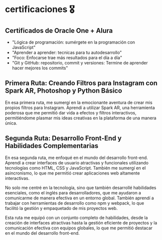 # certificaciones 🎖
## Certificados de Oracle One + Alura
- "Lógica de programación: sumérgete en la programación con JavaScript" 
- "Aprender a aprender: tecnicas para tu autodesarrollo" 
- "Foco: Enfocarse trae más resultados para el día a día" 
- "Git y GitHub: repositorio, commit y versiones: Termine de aprender hacer mejores los commits" 

## Primera Ruta: Creando Filtros para Instagram con Spark AR, Photoshop y Python Básico

En esa primera ruta, me sumergí en la emocionante aventura de crear mis propios filtros para Instagram. Aprendí a utilizar Spark AR, una herramienta poderosa que me permitió dar vida a efectos y filtros interactivos, permitiéndome plasmar mis ideas creativas en la plataforma de una manera única.

## Segunda Ruta: Desarrollo Front-End y Habilidades Complementarias

En esa segunda ruta, me enfoqué en el mundo del desarrollo front-end. Aprendí a crear interfaces de usuario atractivas y funcionales utilizando tecnologías como HTML, CSS y JavaScript. También me sumergí en el asincronismo, lo que me permitió crear aplicaciones web altamente interactivas.

No solo me centré en la tecnología, sino que también desarrollé habilidades esenciales, como el inglés para desarrolladores, que me ayudaron a comunicarme de manera efectiva en un entorno global. También aprendí a trabajar con herramientas de desarrollo como npm y webpack, lo que facilitó la gestión y empaquetado de mis proyectos web.

Esta ruta me equipó con un conjunto completo de habilidades, desde la creación de interfaces atractivas hasta la gestión eficiente de proyectos y la comunicación efectiva con equipos globales, lo que me permitió destacar en el mundo del desarrollo front-end.
